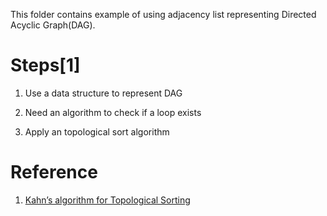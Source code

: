 This folder contains example of using adjacency list representing Directed Acyclic Graph(DAG).

# Steps[1]

1. Use a data structure to represent DAG

2. Need an algorithm to check if a loop exists

3. Apply an topological sort algorithm


# Reference

1. [Kahn’s algorithm for Topological Sorting](https://www.geeksforgeeks.org/topological-sorting-indegree-based-solution/)



